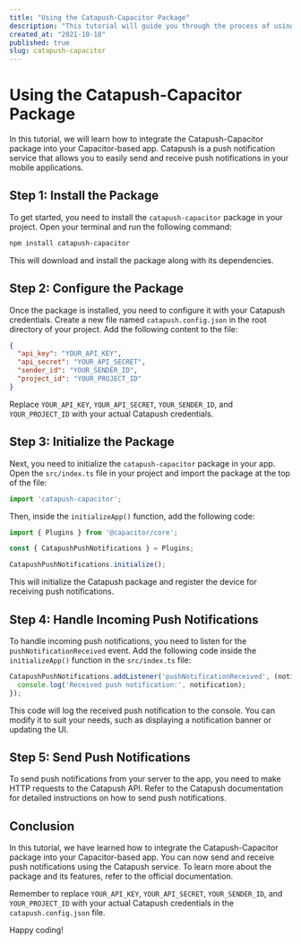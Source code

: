 ```yaml
---
title: "Using the Catapush-Capacitor Package"
description: "This tutorial will guide you through the process of using the catapush-capacitor package in your app."
created_at: "2021-10-10"
published: true
slug: catapush-capacitor
---
```


# Using the Catapush-Capacitor Package

In this tutorial, we will learn how to integrate the Catapush-Capacitor package into your Capacitor-based app. Catapush is a push notification service that allows you to easily send and receive push notifications in your mobile applications.

## Step 1: Install the Package

To get started, you need to install the `catapush-capacitor` package in your project. Open your terminal and run the following command:

```bash
npm install catapush-capacitor
```

This will download and install the package along with its dependencies.

## Step 2: Configure the Package

Once the package is installed, you need to configure it with your Catapush credentials. Create a new file named `catapush.config.json` in the root directory of your project. Add the following content to the file:

```json
{
  "api_key": "YOUR_API_KEY",
  "api_secret": "YOUR_API_SECRET",
  "sender_id": "YOUR_SENDER_ID",
  "project_id": "YOUR_PROJECT_ID"
}
```

Replace `YOUR_API_KEY`, `YOUR_API_SECRET`, `YOUR_SENDER_ID`, and `YOUR_PROJECT_ID` with your actual Catapush credentials.

## Step 3: Initialize the Package

Next, you need to initialize the `catapush-capacitor` package in your app. Open the `src/index.ts` file in your project and import the package at the top of the file:

```typescript
import 'catapush-capacitor';
```

Then, inside the `initializeApp()` function, add the following code:

```typescript
import { Plugins } from '@capacitor/core';

const { CatapushPushNotifications } = Plugins;

CatapushPushNotifications.initialize();
```

This will initialize the Catapush package and register the device for receiving push notifications.

## Step 4: Handle Incoming Push Notifications

To handle incoming push notifications, you need to listen for the `pushNotificationReceived` event. Add the following code inside the `initializeApp()` function in the `src/index.ts` file:

```typescript
CatapushPushNotifications.addListener('pushNotificationReceived', (notification) => {
  console.log('Received push notification:', notification);
});
```

This code will log the received push notification to the console. You can modify it to suit your needs, such as displaying a notification banner or updating the UI.

## Step 5: Send Push Notifications

To send push notifications from your server to the app, you need to make HTTP requests to the Catapush API. Refer to the Catapush documentation for detailed instructions on how to send push notifications.

## Conclusion

In this tutorial, we have learned how to integrate the Catapush-Capacitor package into your Capacitor-based app. You can now send and receive push notifications using the Catapush service. To learn more about the package and its features, refer to the official documentation.

Remember to replace `YOUR_API_KEY`, `YOUR_API_SECRET`, `YOUR_SENDER_ID`, and `YOUR_PROJECT_ID` with your actual Catapush credentials in the `catapush.config.json` file.

Happy coding!